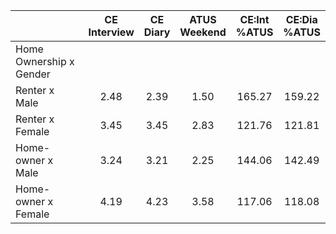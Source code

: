 
|                      | CE<br>Interview |  CE<br>Diary | ATUS<br>Weekend | CE:Int<br>%ATUS | CE:Dia<br>%ATUS |
| -------------------- | :----------: | :----------: | :----------: | :----------: | :----------: |
| Home Ownership x Gender |              |              |              |              |              |
| Renter x Male        |         2.48 |         2.39 |         1.50 |       165.27 |       159.22 |
| Renter x Female      |         3.45 |         3.45 |         2.83 |       121.76 |       121.81 |
| Home-owner x Male    |         3.24 |         3.21 |         2.25 |       144.06 |       142.49 |
| Home-owner x Female  |         4.19 |         4.23 |         3.58 |       117.06 |       118.08 |


